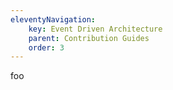 ```yaml
---
eleventyNavigation:
    key: Event Driven Architecture
    parent: Contribution Guides
    order: 3
---
```

foo
